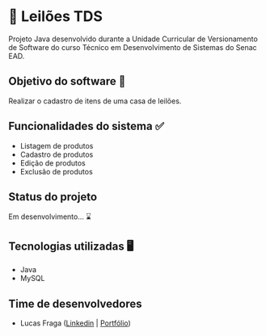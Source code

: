 # 🚀 Leilões TDS
Projeto Java desenvolvido durante a Unidade Curricular de Versionamento de Software do curso Técnico em Desenvolvimento de Sistemas do Senac EAD.

## Objetivo do software 🎯
Realizar o cadastro de itens de uma casa de leilões.

## Funcionalidades do sistema ✅
- Listagem de produtos
- Cadastro de produtos
- Edição de produtos
- Exclusão de produtos

## Status do projeto
Em desenvolvimento... ⌛

## Tecnologias utilizadas 🖥️
- Java
- MySQL

## Time de desenvolvedores 
- Lucas Fraga (<a href="https://www.linkedin.com/in/lucasfrag/">Linkedin</a> | <a href="#">Portfólio</a>)
